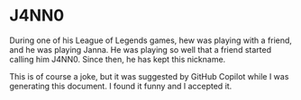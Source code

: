# J4NN0

During one of his League of Legends games, hew was playing with a friend, and he was playing Janna. He was playing so well that a friend started calling him J4NN0. Since then, he has kept this nickname. 

This is of course a joke, but it was suggested by GitHub Copilot while I was generating this document. I found it funny and I accepted it.
